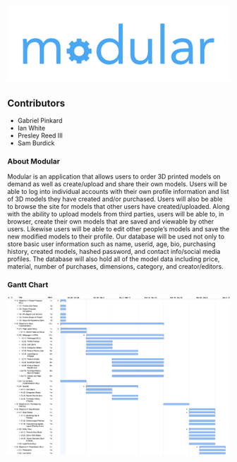 # ![alt](logo/modular_logo.png)
## Contributors
- Gabriel Pinkard
- Ian White
- Presley Reed III
- Sam Burdick

### About Modular
Modular is an application that allows users to order 3D printed models on demand as well as create/upload and share their own models. Users will be able to log into individual accounts with their own profile information and list of 3D models they have created and/or purchased. Users will also be able to browse the site for models that other users have created/uploaded. Along with the ability to upload models from third parties, users will be able to, in browser, create their own models that are saved and viewable by other users. Likewise users will be able to edit other people’s models and save the new modified models to their profile. Our database will be used not only to store basic user information such as name, userid, age, bio, purchasing history, created models, hashed password, and contact info/social media profiles. The database will also hold all of the model data including price, material, number of purchases, dimensions, category, and creator/editors. 

### Gantt Chart

![alt](proposal/Modular.png)